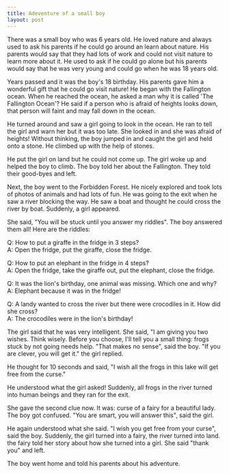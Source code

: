 ```yaml
---
title: Adeventure of a small boy
layout: post
---
```


There was a small boy who was 6 years old. He loved nature and always used to ask his parents if he could go around an learn about nature. His parents would say that they had lots of work and could not visit nature to learn more about it. He used to ask if he could go alone but his parents would say that he was very young and could go when he was 18 years old.

Years passed and it was the boy's 18 birthday. His parents gave him a wonderful gift that he could go visit nature! He began with the Fallington ocean. When he reached the ocean, he asked a man why it is called 'The Fallington Ocean'? He said if a person who is afraid of heights looks down, that person will faint and may fall down in the ocean.

He turned around and saw a girl going to look in the ocean. He ran to tell the girl and warn her but it was too late. She looked in and she was afraid of heights! Without thinking, the boy jumped in and caught the girl and held onto a stone. He climbed up with the help of stones.

He put the girl on land but he could not come up. The girl woke up and helped the boy to climb. The boy told her about the Fallington. They told their good-byes and left.

Next, the boy went to the Forbidden Forest. He nicely explored and took lots of photos of animals and had lots of fun. He was going to the exit when he saw a river blocking the way. He saw a boat and thought he could cross the river by boat. Suddenly, a girl appeared.

She said, "You will be stuck until you answer my riddles". The boy answered them all! Here are the riddles:

Q: How to put a giraffe in the fridge in 3 steps?  
A: Open the fridge, put the giraffe, close the fridge.

Q: How to put an elephant in the fridge in 4 steps?  
A: Open the fridge, take the giraffe out, put the elephant, close the fridge.

Q: It was the lion's birthday, one animal was missing. Which one and why?  
A: Elephant because it was in the fridge!

Q: A landy wanted to cross the river but there were crocodiles in it. How did she cross?  
A: The crocodiles were in the lion's birthday!

The girl said that he was very intelligent. She said, "I am giving you two wishes. Think wisely. Before you choose, I'll tell you a small thing: frogs stuck by not going needs help. "That makes no sense", said the boy. "If you are clever, you will get it." the girl replied.

He thought for 10 seconds and said, "I wish all the frogs in this lake will get free from the curse."

He understood what the girl asked! Suddenly, all frogs in the river turned into human beings and they ran for the exit.

She gave the second clue now. It was: curse of a fairy for a beautiful lady. The boy got confused. "You are smart, you will answer this", said the girl.

He again understood what she said. "I wish you get free from your curse", said the boy. Suddenly, the girl turned into a fairy, the river turned into land. the fairy told her story about how she turned into a girl. She said "thank you" and left.

The boy went home and told his parents about his adventure.
